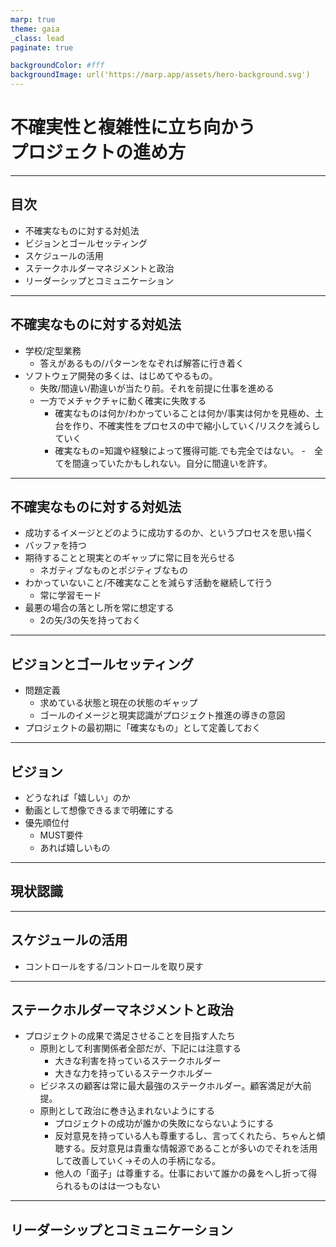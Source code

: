 ```yaml
---
marp: true
theme: gaia
_class: lead
paginate: true

backgroundColor: #fff
backgroundImage: url('https://marp.app/assets/hero-background.svg')
---
```


 # 不確実性と複雑性に立ち向かう<br>プロジェクトの進め方

---
 ##  目次
 - 不確実なものに対する対処法
 - ビジョンとゴールセッティング
 - スケジュールの活用
 - ステークホルダーマネジメントと政治
 - リーダーシップとコミュニケーション


 ---
 ## 不確実なものに対する対処法
 - 学校/定型業務
   - 答えがあるもの/パターンをなぞれば解答に行き着く
 - ソフトウェア開発の多くは、はじめてやるもの。
   - 失敗/間違い/勘違いが当たり前。それを前提に仕事を進める
   - 一方でメチャクチャに動く確実に失敗する
     - 確実なものは何か/わかっていることは何か/事実は何かを見極め、土台を作り、不確実性をプロセスの中で縮小していく/リスクを減らしていく
     - 確実なもの=知識や経験によって獲得可能.でも完全ではない。
     -　全てを間違っていたかもしれない。自分に間違いを許す。

---
 ## 不確実なものに対する対処法
 - 成功するイメージとどのように成功するのか、というプロセスを思い描く
  - バッファを持つ
  - 期待することと現実とのギャップに常に目を光らせる
    - ネガティブなものとポジティブなもの 
  - わかっていないこと/不確実なことを減らす活動を継続して行う
    - 常に学習モード
  - 最悪の場合の落とし所を常に想定する
    - 2の矢/3の矢を持っておく

--- 
  ## ビジョンとゴールセッティング
  - 問題定義
    - 求めている状態と現在の状態のギャップ
    - ゴールのイメージと現実認識がプロジェクト推進の導きの意図
  - プロジェクトの最初期に「確実なもの」として定義しておく

  --- 
  ## ビジョン
  - どうなれば「嬉しい」のか
   - 動画として想像できるまで明確にする
  - 優先順位付
    - MUST要件
    - あれば嬉しいもの
  
---
 ## 現状認識


 ---
 ## スケジュールの活用
- コントロールをする/コントロールを取り戻す

---
 ## ステークホルダーマネジメントと政治

- プロジェクトの成果で満足させることを目指す人たち
  - 原則として利害関係者全部だが、下記には注意する
    - 大きな利害を持っているステークホルダー
    - 大きな力を持っているステークホルダー
  - ビジネスの顧客は常に最大最強のステークホルダー。顧客満足が大前提。
  - 原則として政治に巻き込まれないようにする
    - プロジェクトの成功が誰かの失敗にならないようにする
    - 反対意見を持っている人も尊重するし、言ってくれたら、ちゃんと傾聴する。反対意見は貴重な情報源であることが多いのでそれを活用して改善していく->その人の手柄になる。
    - 他人の「面子」は尊重する。仕事において誰かの鼻をへし折って得られるものはは一つもない

 ---
 ## リーダーシップとコミュニケーション
 
